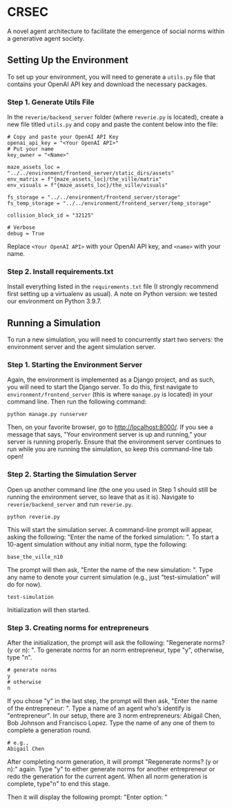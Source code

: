 # CRSEC
A novel agent architecture to facilitate the emergence of social norms within a generative agent society.

## Setting Up the Environment 

To set up your environment, you will need to generate a `utils.py` file that contains your OpenAI API key and download the necessary packages.

### Step 1. Generate Utils File

In the `reverie/backend_server` folder (where `reverie.py` is located), create a new file titled `utils.py` and copy and paste the content below into the file:

```
# Copy and paste your OpenAI API Key
openai_api_key = "<Your OpenAI API>"
# Put your name
key_owner = "<Name>"

maze_assets_loc = "../../environment/frontend_server/static_dirs/assets"
env_matrix = f"{maze_assets_loc}/the_ville/matrix"
env_visuals = f"{maze_assets_loc}/the_ville/visuals"

fs_storage = "../../environment/frontend_server/storage"
fs_temp_storage = "../../environment/frontend_server/temp_storage"

collision_block_id = "32125"

# Verbose 
debug = True
```

Replace `<Your OpenAI API>` with your OpenAI API key, and `<name>` with your name.

### Step 2. Install requirements.txt

Install everything listed in the `requirements.txt` file (I strongly recommend first setting up a virtualenv as usual). A note on Python version: we tested our environment on Python 3.9.7. 

## Running a Simulation 

To run a new simulation, you will need to concurrently start two servers: the environment server and the agent simulation server.

### Step 1. Starting the Environment Server

Again, the environment is implemented as a Django project, and as such, you will need to start the Django server. To do this, first navigate to `environment/frontend_server` (this is where `manage.py` is located) in your command line. Then run the following command:

    python manage.py runserver

Then, on your favorite browser, go to [http://localhost:8000/](http://localhost:8000/). If you see a message that says, "Your environment server is up and running," your server is running properly. Ensure that the environment server continues to run while you are running the simulation, so keep this command-line tab open!

### Step 2. Starting the Simulation Server

Open up another command line (the one you used in Step 1 should still be running the environment server, so leave that as it is). Navigate to `reverie/backend_server` and run `reverie.py`.

    python reverie.py

This will start the simulation server. A command-line prompt will appear, asking the following: "Enter the name of the forked simulation: ". To start a 10-agent simulation without any initial norm, type the following:

    base_the_ville_n10

The prompt will then ask, "Enter the name of the new simulation: ". Type any name to denote your current simulation (e.g., just "test-simulation" will do for now).

    test-simulation

Initialization will then started.

### Step 3. Creating norms for entrepreneurs

After the initialization, the prompt will ask the following: "Regenerate norms? (y or n): ". To generate norms for an norm entrepreneur, type "y", otherwise, type "n".

```
# generate norms
y
# otherwise
n
```

If you chose "y" in the last step, the prompt will then ask, "Enter the name of the entrepreneur: ". Type a name of an agent who's identify is  "entrepreneur". In our setup, there are 3 norm entrepreneurs: Abigail Chen, Bob Johnson and Francisco Lopez. Type the name of any one of them to complete a generation round.

```
# e.g.,
Abigail Chen
```

After completing norm generation, it will prompt "Regenerate norms? (y or n):" again. Type "y" to either generate norms for another entrepreneur or redo the generation for the current agent. When all norm generation is complete, type"n" to end this stage.

Then it will display the following prompt: "Enter option: "
